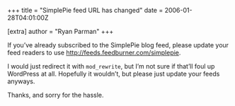 +++
title = "SimplePie feed URL has changed"
date = 2006-01-28T04:01:00Z

[extra]
author = "Ryan Parman"
+++

If you’ve already subscribed to the SimplePie blog feed, please update your feed readers to use <http://feeds.feedburner.com/simplepie>.

I would just redirect it with `mod_rewrite`, but I’m not sure if that’ll foul up WordPress at all. Hopefully it wouldn’t, but please just update your feeds anyways.

Thanks, and sorry for the hassle.
